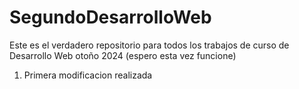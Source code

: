 # SegundoDesarrolloWeb
Este es el verdadero repositorio para todos los trabajos de curso de Desarrollo Web otoño 2024 (espero esta vez funcione)
1. Primera modificacion realizada
